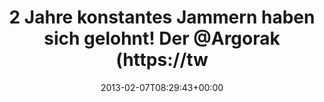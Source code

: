 ---
retweeted: false
source: <a href="http://twitter.com" rel="nofollow">Twitter Web Client</a>
entities:
  hashtags: []
  symbols: []
  user_mentions:
  - name: Florian Gilcher (@skade@hachyderm.io)
    screen_name: Argorak
    indices:
    - '51'
    - '59'
    id_str: '27227212'
    id: '27227212'
  urls:
  - url: https://t.co/X3YXw6bE
    expanded_url: https://github.com/padrino/padrino-framework/issues/560
    display_url: github.com/padrino/padrin…
    indices:
    - '97'
    - '118'
display_text_range:
- '0'
- '137'
favorite_count: '0'
id_str: '299434755546574848'
truncated: false
retweet_count: '0'
id: '299434755546574848'
possibly_sensitive: false
created_at: Thu Feb 07 08:29:43 +0000 2013
favorited: false
full_text: 2 Jahre konstantes Jammern haben sich gelohnt! Der [@Argorak](https://twitter.com/Argorak)
  hat den Padrino Loader gebändigt und  geschlossen. Yeah.
lang: de
quote_url: https://github.com/padrino/padrino-framework/issues/560
tags:
- pesos/twitter
date: '2013-02-07T08:29:43+00:00'
src: https://twitter.com/bascht/status/299434755546574848
original_url: https://twitter.com/bascht/status/299434755546574848
type: twitter_tweet
text: 2 Jahre konstantes Jammern haben sich gelohnt! Der [@Argorak](https://twitter.com/Argorak)
  hat den Padrino Loader gebändigt und  geschlossen. Yeah.
title: 2 Jahre konstantes Jammern haben sich gelohnt! Der @Argorak (https://tw

---